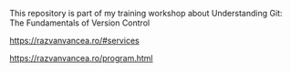 This repository is part of my training workshop about Understanding Git: The Fundamentals of Version Control

https://razvanvancea.ro/#services

https://razvanvancea.ro/program.html

